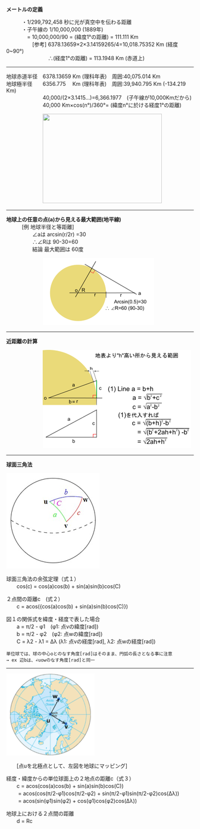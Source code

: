 <!-- <link href="markdown.css" rel="stylesheet"></link> -->
  
<b>メートルの定義</b>  

　　　・1/299,792,458 秒に光が真空中を伝わる距離  
　　　・子午線の 1/10,000,000  (1889年)  
　　　　=  10,000,000/90 = (緯度1°の距離) = 111.111 Km  
　　　　　[参考] 6378.13659×2×3.14159265/4=10,018.75352 Km (経度0~90°)  
　　　　　　　　∴(経度1°の距離) = 113.1948 Km (赤道上)  

------------
  
 地球赤道半径　6378.13659 Km (理科年表)　周囲:40,075.014 Km  
 地球極半径　　6356.775　 Km (理科年表)　周囲:39,940.795 Km (-134.219 Km)  
　　　　　　　40,000/(2×3.1415...)=6,366.1977　(子午線が10,000Kmだから)  
　　　　　　　40,000 Km×cos(n°)/360°= (緯度n°に於ける経度1°の距離)  
       
　　　　　　　<img src=https://weblio.hs.llnwd.net/e7/img/dict/sgkdj/images/103070.jpg width=320 height=240>  

------------
  
<b>地球上の任意の点(a)から見える最大範囲(地平線)</b>  
　　　[例 地球半径と等距離]  
　　　　　∠aは arcsin(r/2r) =30  
　　　　　∴∠Rは 90-30=60  
　　　　　結論 最大範囲は 60度  
     
　　　　　　　![](https://github.com/tomog/mdwiki/blob/main/img/%E5%9C%B0%E7%90%83.png?raw=true)  

------------

<b>近距離の計算</b>  

　　　　　　　![](https://github.com/tomog/mdwiki/blob/main/img/%E4%B8%89%E8%A7%92.png?raw=true)  
       
-----

<b>球面三角法</b>

![](https://github.com/tomog/mdwiki/blob/main/img/k3.jpg?raw=true)

球面三角法の余弦定理（式１）    
　　cos(c) = cos(a)cos(b) + sin(a)sin(b)cos(C)   

２点間の距離c　(式２）  
　　c = acos({cos(a)cos(b) + sin(a)sin(b)cos(C)})  

図１の関係式を緯度・経度で表した場合  
　　a = π/2 - φ1　(φ1: 点vの緯度[rad])  
　　b = π/2 - φ2　(φ2: 点wの緯度[rad])  
　　C = λ2 - λ1 = Δλ (λ1: 点vの経度[rad], λ2: 点wの経度[rad])  

	単位球では、球の中心oとのなす角度[rad]はそのまま、円弧の長さとなる事に注意  
	→ ex 辺bは、∠uowのなす角度[rad]と同一

- - - - - -

![](https://github.com/tomog/mdwiki/blob/main/img/k31.png?raw=true)  

　　[点uを北極点として、左図を地球にマッピング]

経度・緯度からの単位球面上の２地点の距離c（式３）  
　　c = acos(cos(a)cos(b) + sin(a)sin(b)cos(C))  
　　  = acos(cos(π/2-φ1)cos(π/2-φ2) + sin(π/2-φ1)sin(π/2-φ2)cos(Δλ))  
　　  = acos(sin(φ1)sin(φ2) + cos(φ1)cos(φ2)cos(Δλ))  

地球上における２点間の距離  
　　d = Rc
